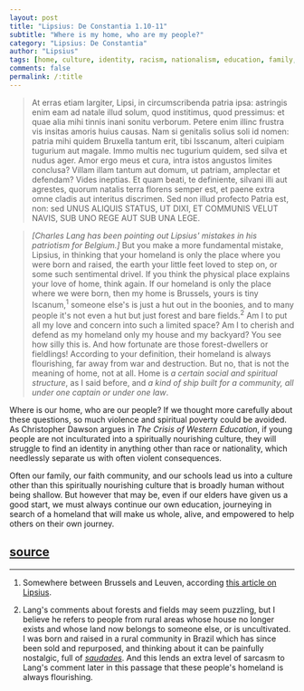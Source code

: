 ```yaml
---
layout: post
title: "Lipsius: De Constantia 1.10-11"
subtitle: "Where is my home, who are my people?"
category: "Lipsius: De Constantia"
author: "Lipsius"
tags: [home, culture, identity, racism, nationalism, education, family, Christopher Dawson, journey]
comments: false
permalink: /:title
---
```


> At erras etiam largiter, Lipsi, in circumscribenda patria ipsa: astringis enim eam ad natale illud solum, quod institimus, quod pressimus: et quae alia mihi tinnis inani sonitu verborum. Petere enim illinc frustra vis insitas amoris huius causas. Nam si genitalis solius soli id nomen: patria mihi quidem Bruxella tantum erit, tibi Isscanum, alteri cuipiam tugurium aut magale. Immo multis nec tugurium quidem, sed silva et nudus ager. Amor ergo meus et cura, intra istos angustos limites conclusa? Villam illam tantum aut domum, ut patriam, amplectar et defendam? Vides ineptias. Et quam beati, te definiente, silvani illi aut agrestes, quorum natalis terra florens semper est, et paene extra omne cladis aut interitus discrimen. Sed non illud profecto Patria est, non: sed UNUS ALIQUIS STATUS, UT DIXI, ET COMMUNIS VELUT NAVIS, SUB UNO REGE AUT SUB UNA LEGE.

> *[Charles Lang has been pointing out Lipsius' mistakes in his patriotism for Belgium.]* But you make a more fundamental mistake, Lipsius, in thinking that your homeland is only the place where you were born and raised, the earth your little feet loved to step on, or some such sentimental drivel. If you think the physical place explains your love of home, think again. If our homeland is only the place where we were born, then my home is Brussels, yours is tiny Iscanum,<sup>1</sup> someone else's is just a hut out in the boonies, and to many people it's not even a hut but just forest and bare fields.<sup>2</sup> Am I to put all my love and concern into such a limited space? Am I to cherish and defend as my homeland only my house and my backyard? You see how silly this is. And how fortunate are those forest-dwellers or fieldlings! According to your definition, their homeland is always flourishing, far away from war and destruction. But no, that is not the meaning of home, not at all. Home is *a certain social and spiritual structure*, as I said before, and *a kind of ship built for a community, all under one captain or under one law*.

Where is our home, who are our people? If we thought more carefully about these questions, so much violence and spiritual poverty could be avoided. As Christopher Dawson argues in *The Crisis of Western Education*, if young people are not inculturated into a spiritually nourishing culture, they will struggle to find an identity in anything other than race or nationality, which needlessly separate us with often violent consequences.

Often our family, our faith community, and our schools lead us into a culture other than this spiritually nourishing culture that is broadly human without being shallow. But however that may be, even if our elders have given us a good start, we must always continue our own education, journeying in search of a homeland that will make us whole, alive, and empowered to help others on their own journey.

<h2 class="post-source"><a href="https://books.google.com/books?id=ZmpSAAAAcAAJ&pg=PA18"><i class="fas fa-book" aria-hidden="true"></i> source</a></h2>

---

1. Somewhere between Brussels and Leuven, according [this article on Lipsius](https://books.google.com/books?id=jWo7AQAAIAAJ&pg=PA751&lpg=PA751&dq=iscanum).

2. Lang's comments about forests and fields may seem puzzling, but I believe he refers to people from rural areas whose house no longer exists and whose land now belongs to someone else, or is uncultivated. I was born and raised in a rural community in Brazil which has since been sold and repurposed, and thinking about it can be painfully nostalgic, full of [*saudades*](https://en.wikipedia.org/wiki/Saudade). And this lends an extra level of sarcasm to Lang's comment later in this passage that these people's homeland is always flourishing.